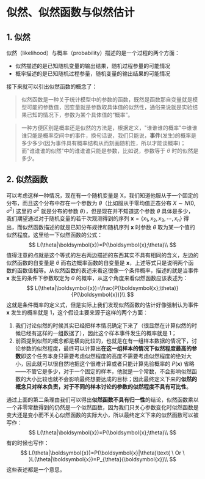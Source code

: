 # 似然、似然函数与似然估计

## 1. 似然

似然（likelihood）与概率（probability）描述的是一个过程的两个方面：

- 似然描述的是已知随机变量的输出结果，随机过程参量的可能情况
- 概率描述的是已知随机过程参量，随机变量的输出结果的可能情况

接下来就可以引出似然函数的概念了：

> 似然函数是一种关于统计模型中的参数的函数，既然是函数那自变量就是模型可能的参数值，因变量就是参数取具体值的似然性，通俗来说就是实验结果已知的情况下，参数为某个具体值的“概率”。

> 一种方便区别是概率还是似然的方法是，根据定义，"谁谁谁的概率"中谁谁谁只能是概率空间中的事件，换句话说，我们只能说，**事件**(发生)的概率是多少多少(因为事件具有概率结构从而刻画随机性，所以才能谈概率)；而"谁谁谁的似然"中的谁谁谁只能是参数，比如说，参数等于 $\theta$ 时的似然是多少。

## 2. 似然函数

可以考虑这样一种情况，现在有一个随机变量是 X，我们知道他服从于一个固定的分布，而且这个分布中存在一个参数为 $\theta$（比如服从于零均值正态分布 $X\sim N(0,\sigma^2)$ 这里的 $\sigma^2$ 就是分布的参数 $\theta$），但是现在并不知道这个参数 $\theta$ 具体是多少，我们期望通过对于随机变量的若干次观测得到的序列 $\boldsymbol{x}=\{x_1,x_2,x_3,\cdots,x_n\}$ 得出，而似然函数描述的就是已知分布规律和随机序列 $\boldsymbol{x}$ 时参数 $\theta$ 取为某一个值的似然程度。这里给一下似然函数的公式：
$$
L(\theta|\boldsymbol{x})=P(\boldsymbol{x};\theta)\\
$$
值得注意的点就是这个等式的左右两边描述的东西其实不具有相同的含义，左边的似然函数的自变量是 $\theta$ 而右边概率函数的自变量是 $\boldsymbol{x}$，上述等式只是说明两个函数的函数值相等。从似然函数的表述来看这很像一个条件概率，描述的就是当事件 $\boldsymbol{x}$ 发生的条件下参数取定为 $\theta$ 的概率，从这个角度来看似然函数应该表述为：
$$
L(\theta|\boldsymbol{x})=\frac{P(\boldsymbol{x};\theta)}{P(\boldsymbol{x})}\\
$$
这就是条件概率的定义式，但是实际上我们发现似然函数的估计好像强制认为事件 $\boldsymbol{x}$ 发生的概率就是 1，这个假设主要来源于这样的两个方面：

1. 我们讨论似然的时候其实已经把样本情况确定下来了（很显然在计算似然的时候已经有这样的一组数据了），因此这个样本事件发生的概率就是 1；
2. 前面提到似然的概念都是横向比较的，也就是在有一组样本数据的情况下，讨论参数的似然程度，最终可以计算出**在这一组样本的情况下似然程度最高的参数**即这个任务本身只需要考虑似然程度的高度不需要考虑似然程度的绝对大小，因此就可以很自然地把这个很难计算或者只能计算先验概率的 $P(\boldsymbol{x})$ 省略——不管它是多少，对于一个固定的样本，他就是一个常数，不会影响似然函数的大小比较也就不会影响最终想要达成的目标；因此最终定义下来的**似然的概念只对样本负责，对于不同的样本讨论的参数的似然程度不具有可比性**。

通过上面的第二条理由我们可以得出**似然函数不具有归一性**的结论，似然函数乘以一个非零常数得到的仍然是一个似然函数，因为我们只关心参数变化时似然函数是变大还是变小而不关心似然函数的实际大小，所以最终定义下来的似然函数可以被写作：
$$
L(\theta|\boldsymbol{x})=P(\boldsymbol{x};\theta)\\
$$
有的时候也写作：
$$
L(\theta|\boldsymbol{x})=P(\boldsymbol{x}|\theta)\text{ \ Or \ }L(\theta|\boldsymbol{x})=P_{\theta}(\boldsymbol{x})\\
$$
这些表述都是一个意思。
